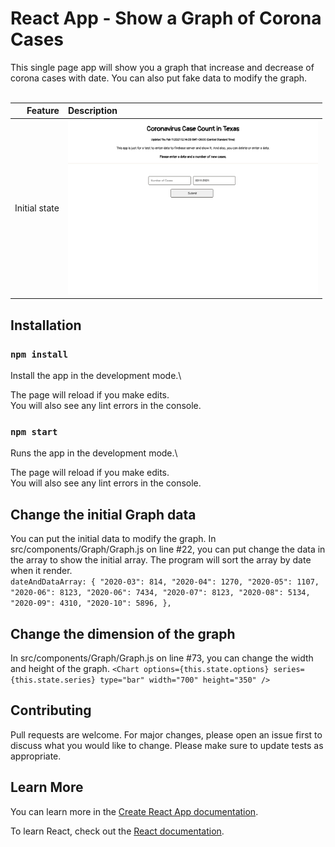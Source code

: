 # React App - Show a Graph of Corona Cases

This single page app will show you a graph that increase and decrease of corona cases with date.
You can also put fake data to modify the graph.
<br /><br />

| Feature | Description |
| -----: | :----------- |
|  Initial state | <img src="https://github.com/rebeccachoo/react-coronavirus-track/blob/main/corona.png?raw=true"  width="400">| 



## Installation

### `npm install`

Install the app in the development mode.\ 

The page will reload if you make edits.\
You will also see any lint errors in the console.

### `npm start`

Runs the app in the development mode.\ 

The page will reload if you make edits.\
You will also see any lint errors in the console.

## Change the initial Graph data
You can put the initial data to modify the graph.
In src/components/Graph/Graph.js on line #22, you can put change the data in the array to show the initial array. The program will sort the array by date when it render.
<br />
`dateAndDataArray: {
				"2020-03": 814,
				"2020-04": 1270,
				"2020-05": 1107,
				"2020-06": 8123,
				"2020-06": 7434,
				"2020-07": 8123,
				"2020-08": 5134,
				"2020-09": 4310,
				"2020-10": 5896,
			},
      `
      
## Change the dimension of the graph
In src/components/Graph/Graph.js on line #73, you can change the width and height of the graph.
`<Chart
							options={this.state.options}
							series={this.state.series}
							type="bar"
							width="700"
							height="350"
						/>
						`

## Contributing

Pull requests are welcome. For major changes, please open an issue first to discuss what you would like to change.
Please make sure to update tests as appropriate. 

## Learn More

You can learn more in the [Create React App documentation](https://facebook.github.io/create-react-app/docs/getting-started).

To learn React, check out the [React documentation](https://reactjs.org/).
